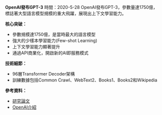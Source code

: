 **OpenAI發布GPT-3**
時間：2020-5-28
OpenAI發布GPT-3，參數量達1750億，標誌著大型語言模型規模的重大飛躍，展現出上下文學習能力。

**核心突破：**

* 參數規模達1750億，是當時最大的語言模型
* 強大的少樣本學習能力(Few-shot Learning)
* 上下文學習能力顯著提升
* 通過API商業化，開啟新的AI即服務模式

**技術細節：**

* 96層Transformer Decoder架構
* 訓練數據包括Common Crawl、WebText2、Books1、Books2和Wikipedia

**參考資料：**

* [研究論文](https://arxiv.org/abs/2005.14165)
* [OpenAI介紹](https://openai.com/research/gpt-3-apps)